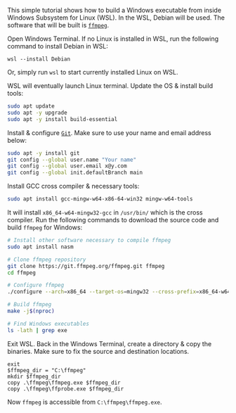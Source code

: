 This simple tutorial shows how to build a Windows executable from inside Windows Subsystem for Linux (WSL). In the WSL, Debian will be used.
The software that will be built is [`ffmpeg`](https://ffmpeg.org/).

Open Windows Terminal. If no Linux is installed in WSL, run the following command to install Debian in WSL:

```terminal
wsl --install Debian
```

Or, simply run `wsl` to start currently installed Linux on WSL.

WSL will eventually launch Linux terminal. Update the OS & install build tools:

```bash
sudo apt update
sudo apt -y upgrade
sudo apt -y install build-essential
```

Install & configure [`Git`](https://git-scm.com/). Make sure to use your name and email address below:

```bash
sudo apt -y install git
git config --global user.name "Your name"
git config --global user.email x@y.com
git config --global init.defaultBranch main
```

Install GCC cross compiler & necessary tools:

```bash
sudo apt install gcc-mingw-w64-x86-64-win32 mingw-w64-tools
```

It will install `x86_64-w64-mingw32-gcc` in `/usr/bin/` which is the cross compiler. Run the following commands to download the source code and build `ffmpeg` for Windows:

```bash
# Install other software necessary to compile ffmpeg
sudo apt install nasm

# Clone ffmpeg repository
git clone https://git.ffmpeg.org/ffmpeg.git ffmpeg
cd ffmpeg

# Configure ffmpeg
./configure --arch=x86_64 --target-os=mingw32 --cross-prefix=x86_64-w64-mingw32-

# Build ffmpeg
make -j$(nproc)

# Find Windows executables
ls -lath | grep exe
```

Exit WSL. Back in the Windows Terminal, create a directory & copy the binaries. Make sure to fix the source and destination locations.

```terminal
exit
$ffmpeg_dir = "C:\ffmpeg"
mkdir $ffmpeg_dir
copy .\ffmpeg\ffmpeg.exe $ffmpeg_dir
copy .\ffmpeg\ffprobe.exe $ffmpeg_dir
```

Now `ffmpeg` is accessible from `C:\ffmpeg\ffmpeg.exe`.

